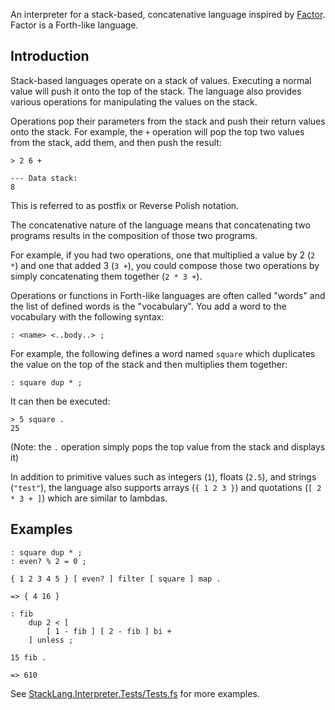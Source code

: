 An interpreter for a stack-based, concatenative language inspired by [Factor](http://factorcode.org). Factor is a Forth-like language.

## Introduction

Stack-based languages operate on a stack of values. Executing a normal value will push it onto the top of the stack. The language also provides various operations for manipulating the values on the stack.

Operations pop their parameters from the stack and push their return values onto the stack. For example, the `+` operation will pop the top two values from the stack, add them, and then push the result:

```
> 2 6 +

--- Data stack:
8
```

This is referred to as postfix or Reverse Polish notation.

The concatenative nature of the language means that concatenating two programs results in the composition of those two programs.

For example, if you had two operations, one that multiplied a value by 2 (`2 *`) and one that added 3 (`3 +`), you could compose those two operations by simply concatenating them together (`2 * 3 +`).

Operations or functions in Forth-like languages are often called "words" and the list of defined words is the "vocabulary". You add a word to the vocabulary with the following syntax:

```
: <name> <..body..> ;
```

For example, the following defines a word named `square` which duplicates the value on the top of the stack and then multiplies them together:

```
: square dup * ;
```

It can then be executed:

```
> 5 square .
25
```

(Note: the `.` operation simply pops the top value from the stack and displays it)

In addition to primitive values such as integers (`1`), floats (`2.5`), and strings (`"test"`), the language also supports arrays (`{ 1 2 3 }`) and quotations (`[ 2 * 3 + ]`) which are similar to lambdas.

## Examples

```
: square dup * ;
: even? % 2 = 0 ;

{ 1 2 3 4 5 } [ even? ] filter [ square ] map .

=> { 4 16 }
```

```
: fib
    dup 2 < [
        [ 1 - fib ] [ 2 - fib ] bi +
    ] unless ;

15 fib .

=> 610
```

See [StackLang.Interpreter.Tests/Tests.fs](https://github.com/mattherman/stack-lang/blob/main/StackLang.Interpreter.Tests/Tests.fs) for more examples.
